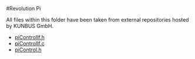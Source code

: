 #Revolution Pi

All files within this folder have been taken from external repositories hosted by KUNBUS GmbH.

- [piControlIf.h](https://gitlab.com/revolutionpi/revpi-pitest/-/blob/master/include/piControlIf.h?ref_type=heads)
- [piControlIf.c](https://gitlab.com/revolutionpi/revpi-pitest/-/blob/master/src/piControlIf.c?ref_type=heads)
- [piControl.h](https://gitlab.com/revolutionpi/piControl/-/blob/master/piControl.h?ref_type=heads)

